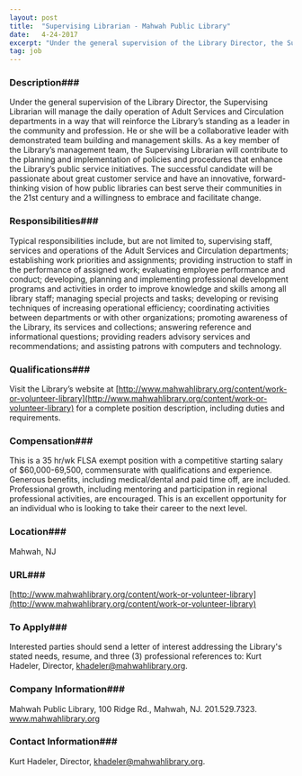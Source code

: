 ```yaml
---
layout: post
title:  "Supervising Librarian - Mahwah Public Library"
date:   4-24-2017
excerpt: "Under the general supervision of the Library Director, the Supervising Librarian will manage the daily operation of Adult Services and Circulation departments in a way that will reinforce the Library’s standing as a leader in the community and profession. He or she will be a collaborative leader with demonstrated team..."
tag: job
---
```


### Description###

Under the general supervision of the Library Director, the Supervising Librarian will manage the daily operation of Adult Services and Circulation departments in a way that will reinforce the Library’s standing as a leader in the community and profession.  He or she will be a collaborative leader with demonstrated team building and management skills.  As a key member of the Library’s management team, the Supervising Librarian will contribute to the planning and implementation of policies and procedures that enhance the Library’s public service initiatives.   The successful candidate will be passionate about great customer service and have an innovative, forward-thinking vision of how public libraries can best serve their communities in the 21st century and a willingness to embrace and facilitate change.  


### Responsibilities###

Typical responsibilities include, but are not limited to,  supervising staff, services and operations of the Adult Services and Circulation departments; establishing work priorities and assignments; providing instruction to staff in the performance of assigned work; evaluating employee performance and conduct; developing, planning and implementing professional development programs and activities in order to improve knowledge and skills among all library staff; managing special projects and tasks; developing or revising techniques of increasing operational efficiency; coordinating activities between departments or with other organizations; promoting awareness of the Library, its services and collections; answering reference and informational questions; providing readers advisory services and recommendations; and assisting patrons with computers and technology.  


### Qualifications###

Visit the Library’s website at [http://www.mahwahlibrary.org/content/work-or-volunteer-library](http://www.mahwahlibrary.org/content/work-or-volunteer-library) for a complete position description, including duties and requirements.  


### Compensation###

This is a 35 hr/wk FLSA exempt position with a competitive starting salary of $60,000-69,500, commensurate with qualifications and experience.  Generous benefits, including medical/dental and paid time off, are included.  Professional growth, including mentoring and participation in regional professional activities, are encouraged.  This is an excellent opportunity for an individual who is looking to take their career to the next level.  


### Location###

Mahwah, NJ


### URL###

[http://www.mahwahlibrary.org/content/work-or-volunteer-library](http://www.mahwahlibrary.org/content/work-or-volunteer-library)

### To Apply###

Interested parties should send a letter of interest addressing the Library's stated needs, resume, and three (3) professional references to: Kurt Hadeler, Director, khadeler@mahwahlibrary.org.  



### Company Information###

Mahwah Public Library, 100 Ridge Rd., Mahwah, NJ.  201.529.7323.  www.mahwahlibrary.org


### Contact Information###

Kurt Hadeler, Director, khadeler@mahwahlibrary.org.  

